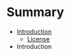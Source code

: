 # Summary

* [Introduction](introduction/index.md)
   * [License](Introduction/license.md)
* Introduction

